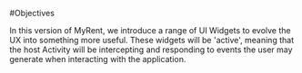 #Objectives

In this version of MyRent, we introduce a range of UI Widgets to evolve the UX into something more useful. These widgets will be 'active', meaning that the host Activity will be intercepting and responding to events the user may generate when interacting with the application.
